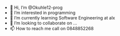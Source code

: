 - 👋 Hi, I’m @Okuhle12-prog
- 👀 I’m interested in programming 
- 🌱 I’m currently learning Software Engineering at alx
- 💞️ I’m looking to collaborate on ...
- 📫 How to reach me call on 0848852268

<!---
Okuhle12-prog/Okuhle12-prog is a ✨ special ✨ repository because its `README.md` (this file) appears on your GitHub profile.
You can click the Preview link to take a look at your changes.
--->
